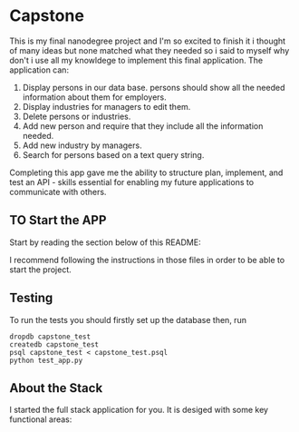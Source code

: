# Capstone


This is my final nanodegree project and I'm so excited to finish it i thought of many ideas but none matched what they needed so i said to myself why don't i use all my knowldege to implement this final application. 
The application can:

1) Display persons in our data base. persons should show all the needed information about them for employers.
2) Display industries for managers to edit them.
3) Delete persons or industries.
4) Add new person and require that they include all the information needed.
5) Add new industry by managers.
6) Search for persons based on a text query string.

Completing this app gave me the ability to structure plan, implement, and test an API - skills essential for enabling my future applications to communicate with others.


## TO Start the APP

Start by reading the section below of this README:

I recommend following the instructions in those files in order to be able to start the project.


## Testing
To run the tests you should firstly set up the database then, run 
```
dropdb capstone_test
createdb capstone_test
psql capstone_test < capstone_test.psql
python test_app.py
```


## About the Stack

I started the full stack application for you. It is desiged with some key functional areas:

